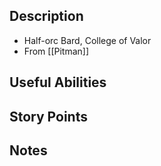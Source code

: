 ## Description
- Half-orc Bard, College of Valor
- From [[Pitman]]
## Useful Abilities

## Story Points

## Notes
